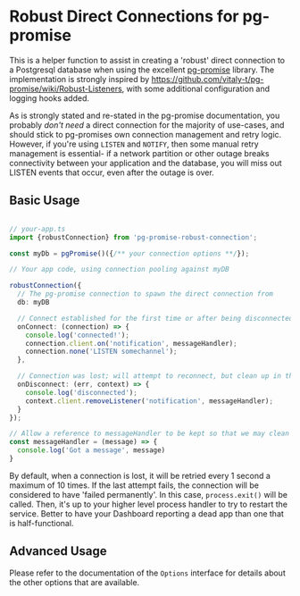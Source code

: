 # Robust Direct Connections for pg-promise

This is a helper function to assist in creating a 'robust' direct connection to a Postgresql database when using the excellent [pg-promise](https://github.com/vitaly-t/pg-promise) library. The implementation is strongly inspired by https://github.com/vitaly-t/pg-promise/wiki/Robust-Listeners, with some additional configuration and logging hooks added.

As is strongly stated and re-stated in the pg-promise documentation, you probably *don't need* a direct connection for the majority of use-cases, and should stick to pg-promises own connection management and retry logic. However, if you're using `LISTEN` and `NOTIFY`, then some manual retry management is essential- if a network partition or other outage breaks connectivity between your application and the database, you will miss out LISTEN events that occur, even after the outage is over.

## Basic Usage

```typescript

// your-app.ts
import {robustConnection} from 'pg-promise-robust-connection';

const myDb = pgPromise()({/** your connection options **/});

// Your app code, using connection pooling against myDB

robustConnection({
  // The pg-promise connection to spawn the direct connection from
  db: myDB

  // Connect established for the first time or after being disconnected previously
  onConnect: (connection) => {
    console.log('connected!');
    connection.client.on('notification', messageHandler);
    connection.none('LISTEN somechannel');
  },

  // Connection was lost; will attempt to reconnect, but clean up in the meantime
  onDisconnect: (err, context) => {
    console.log('disconnected');
    context.client.removeListener('notification', messageHandler);
  }
});

// Allow a reference to messageHandler to be kept so that we may clean it up on disconnect
const messageHandler = (message) => {
  console.log('Got a message', message)
}
```

By default, when a connection is lost, it will be retried every 1 second a maximum of 10 times. If the last attempt fails, the connection will be considered to have 'failed permanently'. In this case, `process.exit()` will be called. Then, it's up to your higher level process handler to try to restart the service. Better to have your Dashboard reporting a dead app than one that is half-functional.

## Advanced Usage

Please refer to the documentation of the `Options` interface for details about the other options that are available.
